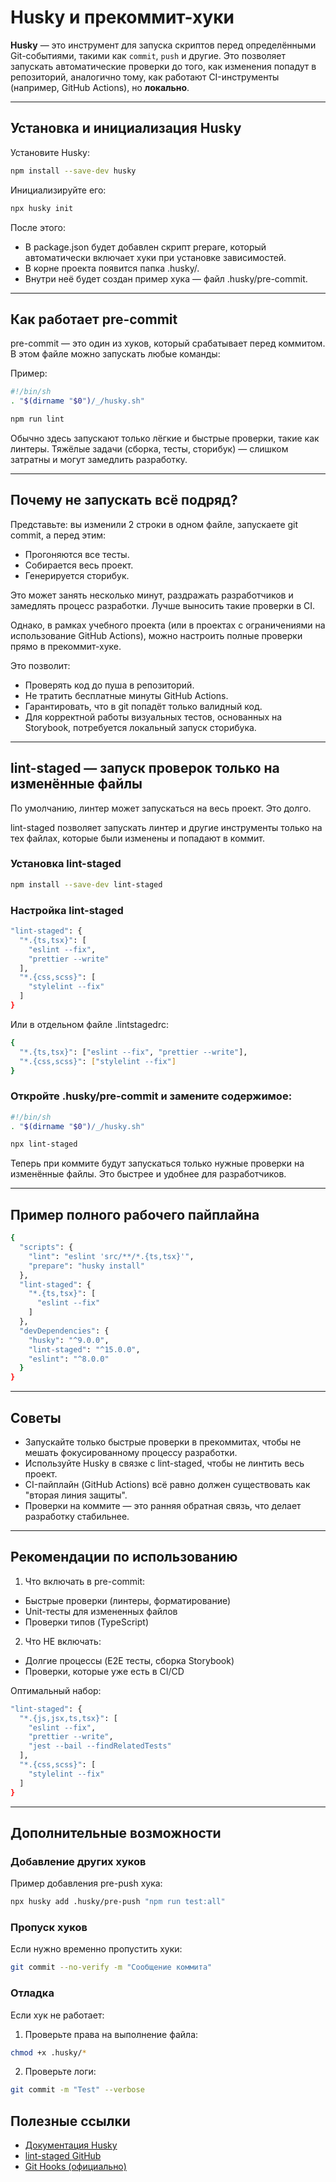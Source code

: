 # Husky и прекоммит-хуки

**Husky** — это инструмент для запуска скриптов перед определёнными Git-событиями, такими как `commit`, `push` и другие. Это позволяет запускать автоматические проверки до того, как изменения попадут в репозиторий, аналогично тому, как работают CI-инструменты (например, GitHub Actions), но **локально**.

---

## Установка и инициализация Husky

Установите Husky:

```bash
npm install --save-dev husky
```

Инициализируйте его:

```bash
npx husky init
```

После этого:

- В package.json будет добавлен скрипт prepare, который автоматически включает хуки при установке зависимостей.
- В корне проекта появится папка .husky/.
- Внутри неё будет создан пример хука — файл .husky/pre-commit.

----

## Как работает pre-commit

pre-commit — это один из хуков, который срабатывает перед коммитом. В этом файле можно запускать любые команды:

Пример:

```bash
#!/bin/sh
. "$(dirname "$0")/_/husky.sh"

npm run lint
```

Обычно здесь запускают только лёгкие и быстрые проверки, такие как линтеры.
Тяжёлые задачи (сборка, тесты, сторибук) — слишком затратны и могут замедлить разработку.

----

## Почему не запускать всё подряд?

Представьте: вы изменили 2 строки в одном файле, запускаете git commit, а перед этим:

- Прогоняются все тесты.
- Собирается весь проект.
- Генерируется сторибук.

Это может занять несколько минут, раздражать разработчиков и замедлять процесс разработки.
Лучше выносить такие проверки в CI.

Однако, в рамках учебного проекта (или в проектах с ограничениями на использование GitHub Actions), 
можно настроить полные проверки прямо в прекоммит-хуке.

Это позволит:

- Проверять код до пуша в репозиторий.
- Не тратить бесплатные минуты GitHub Actions.
- Гарантировать, что в git попадёт только валидный код.
- Для корректной работы визуальных тестов, основанных на Storybook, потребуется локальный запуск сторибука.

----

## lint-staged — запуск проверок только на изменённые файлы

По умолчанию, линтер может запускаться на весь проект. Это долго.

lint-staged позволяет запускать линтер и другие инструменты только на тех файлах, которые были изменены и попадают в коммит.

### Установка lint-staged

```bash
npm install --save-dev lint-staged
```

### Настройка lint-staged

```bash
"lint-staged": {
  "*.{ts,tsx}": [
    "eslint --fix",
    "prettier --write"
  ],
  "*.{css,scss}": [
    "stylelint --fix"
  ]
}
```

Или в отдельном файле .lintstagedrc:

```bash
{
  "*.{ts,tsx}": ["eslint --fix", "prettier --write"],
  "*.{css,scss}": ["stylelint --fix"]
}
```

### Откройте .husky/pre-commit и замените содержимое:

```bash
#!/bin/sh
. "$(dirname "$0")/_/husky.sh"

npx lint-staged
```

Теперь при коммите будут запускаться только нужные проверки на изменённые файлы. Это быстрее и удобнее для разработчиков.

----

## Пример полного рабочего пайплайна

```bash
{
  "scripts": {
    "lint": "eslint 'src/**/*.{ts,tsx}'",
    "prepare": "husky install"
  },
  "lint-staged": {
    "*.{ts,tsx}": [
      "eslint --fix"
    ]
  },
  "devDependencies": {
    "husky": "^9.0.0",
    "lint-staged": "^15.0.0",
    "eslint": "^8.0.0"
  }
}
```

----

## Советы

- Запускайте только быстрые проверки в прекоммитах, чтобы не мешать фокусированному процессу разработки.
- Используйте Husky в связке с lint-staged, чтобы не линтить весь проект.
- CI-пайплайн (GitHub Actions) всё равно должен существовать как "вторая линия защиты".
- Проверки на коммите — это ранняя обратная связь, что делает разработку стабильнее.

----

## Рекомендации по использованию

1. Что включать в pre-commit:

- Быстрые проверки (линтеры, форматирование)
- Unit-тесты для измененных файлов
- Проверки типов (TypeScript)

2. Что НЕ включать:

- Долгие процессы (E2E тесты, сборка Storybook)
- Проверки, которые уже есть в CI/CD

Оптимальный набор:

```bash
"lint-staged": {
  "*.{js,jsx,ts,tsx}": [
    "eslint --fix",
    "prettier --write",
    "jest --bail --findRelatedTests"
  ],
  "*.{css,scss}": [
    "stylelint --fix"
  ]
}
```

----

## Дополнительные возможности

### Добавление других хуков

Пример добавления pre-push хука:

```bash
npx husky add .husky/pre-push "npm run test:all"
```

### Пропуск хуков

Если нужно временно пропустить хуки:

```bash
git commit --no-verify -m "Сообщение коммита"
```

### Отладка

Если хук не работает:

1. Проверьте права на выполнение файла:

```bash
chmod +x .husky/* 
```

2. Проверьте логи:

```bash
git commit -m "Test" --verbose
```

## Полезные ссылки

- [Документация Husky](https://typicode.github.io/husky/)
- [lint-staged GitHub](https://github.com/lint-staged/lint-staged)
- [Git Hooks (официально)](https://git-scm.com/book/en/v2/Customizing-Git-Git-Hooks)
